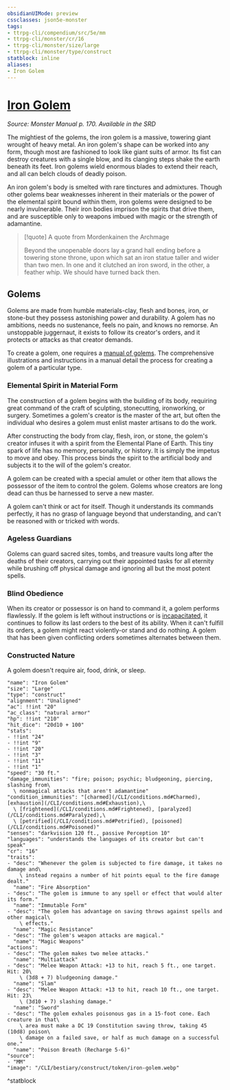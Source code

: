 ```yaml
---
obsidianUIMode: preview
cssclasses: json5e-monster
tags:
- ttrpg-cli/compendium/src/5e/mm
- ttrpg-cli/monster/cr/16
- ttrpg-cli/monster/size/large
- ttrpg-cli/monster/type/construct
statblock: inline
aliases:
- Iron Golem
---
```

# [Iron Golem](CLI/bestiary/construct/iron-golem.md)
*Source: Monster Manual p. 170. Available in the <span title='Systems Reference Document (5.1)'>SRD</span>*  

The mightiest of the golems, the iron golem is a massive, towering giant wrought of heavy metal. An iron golem's shape can be worked into any form, though most are fashioned to look like giant suits of armor. Its fist can destroy creatures with a single blow, and its clanging steps shake the earth beneath its feet. Iron golems wield enormous blades to extend their reach, and all can belch clouds of deadly poison.

An iron golem's body is smelted with rare tinctures and admixtures. Though other golems bear weaknesses inherent in their materials or the power of the elemental spirit bound within them, iron golems were designed to be nearly invulnerable. Their iron bodies imprison the spirits that drive them, and are susceptible only to weapons imbued with magic or the strength of adamantine.

> [!quote] A quote from Mordenkainen the Archmage  
> 
> Beyond the unopenable doors lay a grand hall ending before a towering stone throne, upon which sat an iron statue taller and wider than two men. In one  and it clutched an iron sword, in the other, a feather whip. We should have turned back then.

## Golems

Golems are made from humble materials-clay, flesh and bones, iron, or stone-but they possess astonishing power and durability. A golem has no ambitions, needs no sustenance, feels no pain, and knows no remorse. An unstoppable juggernaut, it exists to follow its creator's orders, and it protects or attacks as that creator demands.

To create a golem, one requires a [manual of golems](/CLI/items/manual-of-golems.md). The comprehensive illustrations and instructions in a manual detail the process for creating a golem of a particular type.

### Elemental Spirit in Material Form

The construction of a golem begins with the building of its body, requiring great command of the craft of sculpting, stonecutting, ironworking, or surgery. Sometimes a golem's creator is the master of the art, but often the individual who desires a golem must enlist master artisans to do the work.

After constructing the body from clay, flesh, iron, or stone, the golem's creator infuses it with a spirit from the Elemental Plane of Earth. This tiny spark of life has no memory, personality, or history. It is simply the impetus to move and obey. This process binds the spirit to the artificial body and subjects it to the will of the golem's creator.

A golem can be created with a special amulet or other item that allows the possessor of the item to control the golem. Golems whose creators are long dead can thus be harnessed to serve a new master.

A golem can't think or act for itself. Though it understands its commands perfectly, it has no grasp of language beyond that understanding, and can't be reasoned with or tricked with words.

### Ageless Guardians

Golems can guard sacred sites, tombs, and treasure vaults long after the deaths of their creators, carrying out their appointed tasks for all eternity while brushing off physical damage and ignoring all but the most potent spells.

### Blind Obedience

When its creator or possessor is on hand to command it, a golem performs flawlessly. If the golem is left without instructions or is [incapacitated](/CLI/conditions.md#Incapacitated), it continues to follow its last orders to the best of its ability. When it can't fulfill its orders, a golem might react violently-or stand and do nothing. A golem that has been given conflicting orders sometimes alternates between them.

### Constructed Nature

A golem doesn't require air, food, drink, or sleep.

```statblock
"name": "Iron Golem"
"size": "Large"
"type": "construct"
"alignment": "Unaligned"
"ac": !!int "20"
"ac_class": "natural armor"
"hp": !!int "210"
"hit_dice": "20d10 + 100"
"stats":
- !!int "24"
- !!int "9"
- !!int "20"
- !!int "3"
- !!int "11"
- !!int "1"
"speed": "30 ft."
"damage_immunities": "fire; poison; psychic; bludgeoning, piercing, slashing from\
  \ nonmagical attacks that aren't adamantine"
"condition_immunities": "[charmed](/CLI/conditions.md#Charmed), [exhaustion](/CLI/conditions.md#Exhaustion),\
  \ [frightened](/CLI/conditions.md#Frightened), [paralyzed](/CLI/conditions.md#Paralyzed),\
  \ [petrified](/CLI/conditions.md#Petrified), [poisoned](/CLI/conditions.md#Poisoned)"
"senses": "darkvision 120 ft., passive Perception 10"
"languages": "understands the languages of its creator but can't speak"
"cr": "16"
"traits":
- "desc": "Whenever the golem is subjected to fire damage, it takes no damage and\
    \ instead regains a number of hit points equal to the fire damage dealt."
  "name": "Fire Absorption"
- "desc": "The golem is immune to any spell or effect that would alter its form."
  "name": "Immutable Form"
- "desc": "The golem has advantage on saving throws against spells and other magical\
    \ effects."
  "name": "Magic Resistance"
- "desc": "The golem's weapon attacks are magical."
  "name": "Magic Weapons"
"actions":
- "desc": "The golem makes two melee attacks."
  "name": "Multiattack"
- "desc": "Melee Weapon Attack: +13 to hit, reach 5 ft., one target. Hit: 20\
    \ (3d8 + 7) bludgeoning damage."
  "name": "Slam"
- "desc": "Melee Weapon Attack: +13 to hit, reach 10 ft., one target. Hit: 23\
    \ (3d10 + 7) slashing damage."
  "name": "Sword"
- "desc": "The golem exhales poisonous gas in a 15-foot cone. Each creature in that\
    \ area must make a DC 19 Constitution saving throw, taking 45 (10d8) poison\
    \ damage on a failed save, or half as much damage on a successful one."
  "name": "Poison Breath (Recharge 5-6)"
"source":
- "MM"
"image": "/CLI/bestiary/construct/token/iron-golem.webp"
```
^statblock